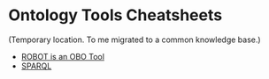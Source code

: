 # Ontology Tools Cheatsheets

(Temporary location. To me migrated to a common knowledge base.)


* [ROBOT is an OBO Tool](Robot.md)
* [SPARQL](SPARQL.md)
